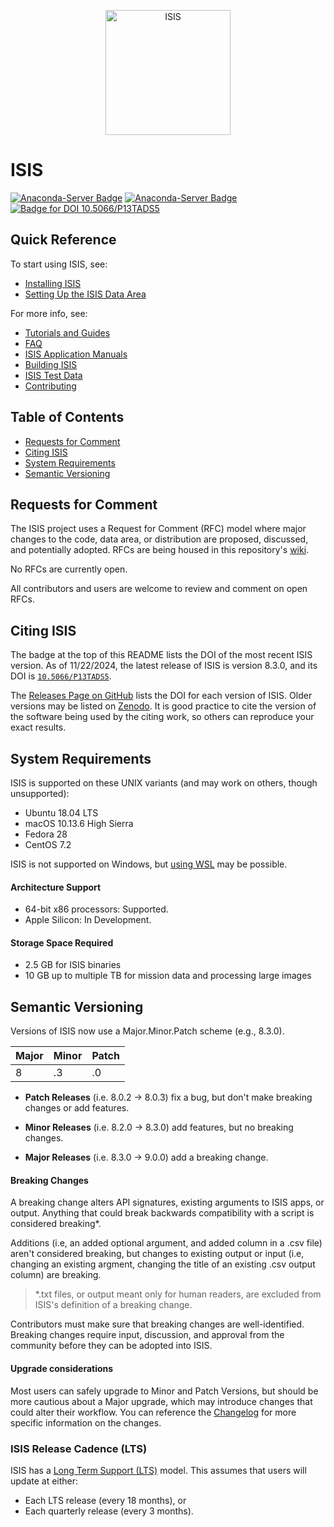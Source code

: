 <p align="center">
  <img src="rtd_docs/ISIS_Logo.svg" alt="ISIS" width=200> 
</p>

# ISIS

[![Anaconda-Server Badge](https://anaconda.org/usgs-astrogeology/isis3/badges/version.svg)](https://anaconda.org/usgs-astrogeology/isis3)
[![Anaconda-Server Badge](https://anaconda.org/usgs-astrogeology/isis/badges/version.svg)](https://anaconda.org/usgs-astrogeology/isis)
[![Badge for DOI 10.5066/P13TADS5](https://img.shields.io/badge/DOI-10.5066%2FP13TADS5-blue)](https://doi.org/10.5066/P13TADS5)

## Quick Reference

To start using ISIS, see:

- [Installing ISIS](https://astrogeology.usgs.gov/docs/how-to-guides/environment-setup-and-maintenance/installing-isis-via-anaconda/)
- [Setting Up the ISIS Data Area](https://astrogeology.usgs.gov/docs/how-to-guides/environment-setup-and-maintenance/isis-data-area/)

For more info, see:

- [Tutorials and Guides](https://astrogeology.usgs.gov/docs/)
- [FAQ](https://astrogeology.usgs.gov/docs/getting-started/using-isis-first-steps/isis-faq/)
- [ISIS Application Manuals](https://isis.astrogeology.usgs.gov)
- [Building ISIS](https://astrogeology.usgs.gov/docs/how-to-guides/isis-developer-guides/developing-isis3-with-cmake/)
- [ISIS Test Data](https://astrogeology.usgs.gov/docs/how-to-guides/isis-developer-guides/obtaining-maintaining-submitting-test-data/)
- [Contributing](https://astrogeology.usgs.gov/docs/how-to-guides/isis-developer-guides/contributing-to-isis/)

## Table of Contents

- [Requests for Comment](README.md#Requests-for-Comment)
- [Citing ISIS](README.md#Citing-ISIS)
- [System Requirements](README.md#system-requirements)
- [Semantic Versioning](README.md#Semantic-Versioning-and-It's-Role-in-Describing-the-Software)


## Requests for Comment
The ISIS project uses a Request for Comment (RFC) model where major changes to the code, data area, or distribution are proposed, discussed, and potentially adopted.  RFCs are being housed in this repository's [wiki](https://github.com/USGS-Astrogeology/ISIS3/wiki).

No RFCs are currently open.

All contributors and users are welcome to review and comment on open RFCs.

## Citing ISIS

The badge at the top of this README lists the DOI of the most recent ISIS version.  As of 11/22/2024, the latest release of ISIS is version 8.3.0, and its DOI is [`10.5066/P13TADS5`](https://doi.org/10.5066/P13TADS5).

The [Releases Page on GitHub](https://github.com/DOI-USGS/ISIS3/releases) lists the DOI for each version of ISIS.  Older versions may be listed on [Zenodo](https://doi.org/10.5281/zenodo.2563341).  It is good practice to cite the version of the software being used by the citing work, so others can reproduce your exact results.

## System Requirements

ISIS is supported on these UNIX variants (and may work on others, though unsupported):

-   Ubuntu 18.04 LTS
-   macOS 10.13.6 High Sierra
-   Fedora 28
-   CentOS 7.2

[//]: # ( These are all past their vendors' standard support, most EOL:         )
[//]: # ( Ubuntu 18.04LTS            Released 2018.04, ESS 2023.05, EOL 2028.04 )
[//]: # ( macOS 10.13.6 High Sierra  Released 2017.09,              EOL 2020.11 )
[//]: # ( Fedora 28                  Released 2018.05,              EOL 2019.05 )
[//]: # ( CentOS 7.2                 Released 2015.12,              EOL 2024.06 )

ISIS is not supported on Windows, but 
[using WSL](https://planetarygis.blogspot.com/2024/02/isis-and-asp-on-windows-11-wsl-take-3.html) 
may be possible.

#### Architecture Support

- 64-bit x86 processors: Supported. 
- Apple Silicon: In Development.

#### Storage Space Required

- 2.5 GB for ISIS binaries
- 10 GB up to multiple TB for mission data and processing large images



[//]: # ( Legacy ISIS Versions, links broken )

[//]: # ( ISIS 2  - http://isis.astrogeology.usgs.gov/Isis2/isis-bin/installation.cgi )

[//]: # ( ISIS3 3.5.2 - https://isis.astrogeology.usgs.gov/documents/LegacyInstallGuide/index.html )


## Semantic Versioning

Versions of ISIS now use a Major.Minor.Patch scheme (e.g., 8.3.0). 

| Major | Minor | Patch |
|-------|-------|-------|
| 8     | .3    | .0    |


- **Patch Releases** (i.e. 8.0.2 → 8.0.3) fix a bug, but don't make breaking changes or add features.

- **Minor Releases** (i.e. 8.2.0 → 8.3.0) add features, but no breaking changes.

- **Major Releases** (i.e. 8.3.0 → 9.0.0) add a breaking change.

#### Breaking Changes

A breaking change alters API signatures, existing arguments to ISIS apps, or output.  Anything that could break backwards compatibility with a script is considered breaking*.

Additions (i.e, an added optional argument, and added column in a .csv file) aren't considered breaking, but changes to existing output or input (i.e, changing an existing argment, changing the title of an existing .csv output column) are breaking.

> *.txt files, or output meant only for human readers, are excluded from ISIS's definition of a breaking change.

Contributors must make sure that breaking changes are well-identified.  Breaking changes require input, discussion, and approval from the community before they can be adopted into ISIS.

#### Upgrade considerations

Most users can safely upgrade to Minor and Patch Versions, but should be more cautious about a Major upgrade, which may introduce changes that could alter their workflow.  You can reference the [Changelog](https://github.com/USGS-Astrogeology/ISIS3/blob/dev/CHANGELOG.md) for more specific information on the changes.

### ISIS Release Cadence (LTS)
ISIS has a [Long Term Support (LTS)](https://github.com/USGS-Astrogeology/ISIS3/discussions/4691) model. This assumes that users will update at either:

  - Each LTS release (every 18 months), or 
  - Each quarterly release (every 3 months).
